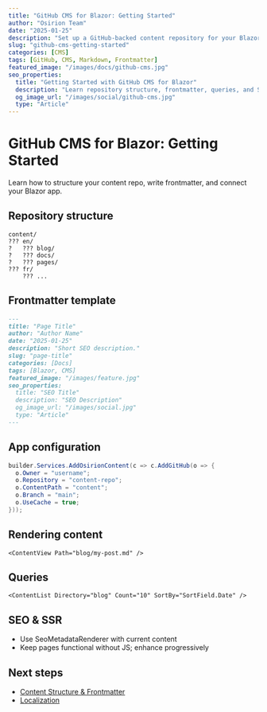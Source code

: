```yaml
---
title: "GitHub CMS for Blazor: Getting Started"
author: "Osirion Team"
date: "2025-01-25"
description: "Set up a GitHub-backed content repository for your Blazor site with frontmatter, localization, and SSR-first rendering."
slug: "github-cms-getting-started"
categories: [CMS]
tags: [GitHub, CMS, Markdown, Frontmatter]
featured_image: "/images/docs/github-cms.jpg"
seo_properties:
  title: "Getting Started with GitHub CMS for Blazor"
  description: "Learn repository structure, frontmatter, queries, and SSR patterns for Osirion.Blazor CMS."
  og_image_url: "/images/social/github-cms.jpg"
  type: "Article"
---
```


# GitHub CMS for Blazor: Getting Started

Learn how to structure your content repo, write frontmatter, and connect your Blazor app.

## Repository structure

```
content/
??? en/
?   ??? blog/
?   ??? docs/
?   ??? pages/
??? fr/
    ??? ...
```

## Frontmatter template

```markdown
---
title: "Page Title"
author: "Author Name"
date: "2025-01-25"
description: "Short SEO description."
slug: "page-title"
categories: [Docs]
tags: [Blazor, CMS]
featured_image: "/images/feature.jpg"
seo_properties:
  title: "SEO Title"
  description: "SEO Description"
  og_image_url: "/images/social.jpg"
  type: "Article"
---
```

## App configuration

```csharp
builder.Services.AddOsirionContent(c => c.AddGitHub(o => {
  o.Owner = "username";
  o.Repository = "content-repo";
  o.ContentPath = "content";
  o.Branch = "main";
  o.UseCache = true;
}));
```

## Rendering content

```razor
<ContentView Path="blog/my-post.md" />
```

## Queries

```razor
<ContentList Directory="blog" Count="10" SortBy="SortField.Date" />
```

## SEO & SSR

- Use SeoMetadataRenderer with current content
- Keep pages functional without JS; enhance progressively

## Next steps

- [Content Structure & Frontmatter](/en/docs/content-structure-and-frontmatter)
- [Localization](/en/docs/localization-in-osirion)
